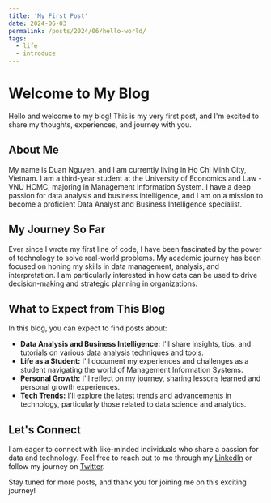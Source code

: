 ```yaml
---
title: 'My First Post'
date: 2024-06-03
permalink: /posts/2024/06/hello-world/
tags:
  - life
  - introduce
---
```


# Welcome to My Blog

Hello and welcome to my blog! This is my very first post, and I'm excited to share my thoughts, experiences, and journey with you. 

## About Me

My name is Duan Nguyen, and I am currently living in Ho Chi Minh City, Vietnam. I am a third-year student at the University of Economics and Law - VNU HCMC, majoring in Management Information System. I have a deep passion for data analysis and business intelligence, and I am on a mission to become a proficient Data Analyst and Business Intelligence specialist.

## My Journey So Far

Ever since I wrote my first line of code, I have been fascinated by the power of technology to solve real-world problems. My academic journey has been focused on honing my skills in data management, analysis, and interpretation. I am particularly interested in how data can be used to drive decision-making and strategic planning in organizations.

## What to Expect from This Blog

In this blog, you can expect to find posts about:
- **Data Analysis and Business Intelligence:** I'll share insights, tips, and tutorials on various data analysis techniques and tools.
- **Life as a Student:** I'll document my experiences and challenges as a student navigating the world of Management Information Systems.
- **Personal Growth:** I'll reflect on my journey, sharing lessons learned and personal growth experiences.
- **Tech Trends:** I'll explore the latest trends and advancements in technology, particularly those related to data science and analytics.

## Let's Connect

I am eager to connect with like-minded individuals who share a passion for data and technology. Feel free to reach out to me through my [LinkedIn](https://www.linkedin.com/in/duan-nguyen/) or follow my journey on [Twitter](https://twitter.com/duan_nguyen).

Stay tuned for more posts, and thank you for joining me on this exciting journey!
